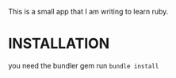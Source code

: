 This is a small app that I am writing to learn ruby.

INSTALLATION
============
you need the bundler gem
run `bundle install`
